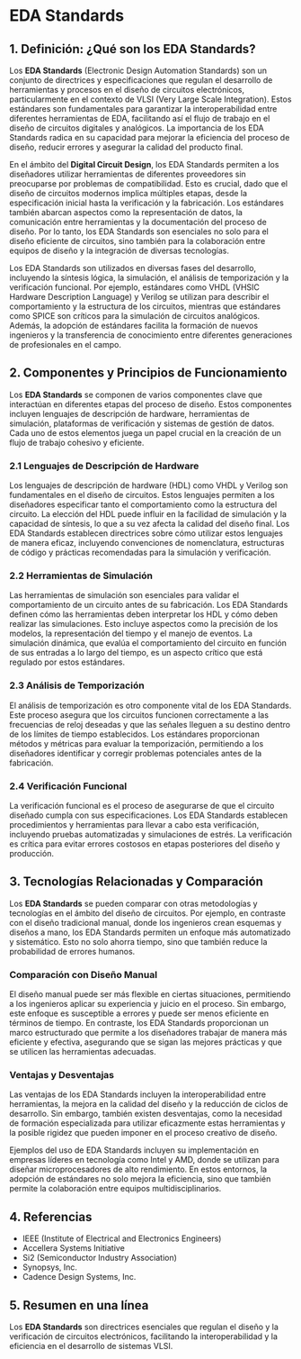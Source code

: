 # EDA Standards

## 1. Definición: ¿Qué son los **EDA Standards**?
Los **EDA Standards** (Electronic Design Automation Standards) son un conjunto de directrices y especificaciones que regulan el desarrollo de herramientas y procesos en el diseño de circuitos electrónicos, particularmente en el contexto de VLSI (Very Large Scale Integration). Estos estándares son fundamentales para garantizar la interoperabilidad entre diferentes herramientas de EDA, facilitando así el flujo de trabajo en el diseño de circuitos digitales y analógicos. La importancia de los EDA Standards radica en su capacidad para mejorar la eficiencia del proceso de diseño, reducir errores y asegurar la calidad del producto final.

En el ámbito del **Digital Circuit Design**, los EDA Standards permiten a los diseñadores utilizar herramientas de diferentes proveedores sin preocuparse por problemas de compatibilidad. Esto es crucial, dado que el diseño de circuitos modernos implica múltiples etapas, desde la especificación inicial hasta la verificación y la fabricación. Los estándares también abarcan aspectos como la representación de datos, la comunicación entre herramientas y la documentación del proceso de diseño. Por lo tanto, los EDA Standards son esenciales no solo para el diseño eficiente de circuitos, sino también para la colaboración entre equipos de diseño y la integración de diversas tecnologías.

Los EDA Standards son utilizados en diversas fases del desarrollo, incluyendo la síntesis lógica, la simulación, el análisis de temporización y la verificación funcional. Por ejemplo, estándares como VHDL (VHSIC Hardware Description Language) y Verilog se utilizan para describir el comportamiento y la estructura de los circuitos, mientras que estándares como SPICE son críticos para la simulación de circuitos analógicos. Además, la adopción de estándares facilita la formación de nuevos ingenieros y la transferencia de conocimiento entre diferentes generaciones de profesionales en el campo.

## 2. Componentes y Principios de Funcionamiento
Los **EDA Standards** se componen de varios componentes clave que interactúan en diferentes etapas del proceso de diseño. Estos componentes incluyen lenguajes de descripción de hardware, herramientas de simulación, plataformas de verificación y sistemas de gestión de datos. Cada uno de estos elementos juega un papel crucial en la creación de un flujo de trabajo cohesivo y eficiente.

### 2.1 Lenguajes de Descripción de Hardware
Los lenguajes de descripción de hardware (HDL) como VHDL y Verilog son fundamentales en el diseño de circuitos. Estos lenguajes permiten a los diseñadores especificar tanto el comportamiento como la estructura del circuito. La elección del HDL puede influir en la facilidad de simulación y la capacidad de síntesis, lo que a su vez afecta la calidad del diseño final. Los EDA Standards establecen directrices sobre cómo utilizar estos lenguajes de manera eficaz, incluyendo convenciones de nomenclatura, estructuras de código y prácticas recomendadas para la simulación y verificación.

### 2.2 Herramientas de Simulación
Las herramientas de simulación son esenciales para validar el comportamiento de un circuito antes de su fabricación. Los EDA Standards definen cómo las herramientas deben interpretar los HDL y cómo deben realizar las simulaciones. Esto incluye aspectos como la precisión de los modelos, la representación del tiempo y el manejo de eventos. La simulación dinámica, que evalúa el comportamiento del circuito en función de sus entradas a lo largo del tiempo, es un aspecto crítico que está regulado por estos estándares.

### 2.3 Análisis de Temporización
El análisis de temporización es otro componente vital de los EDA Standards. Este proceso asegura que los circuitos funcionen correctamente a las frecuencias de reloj deseadas y que las señales lleguen a su destino dentro de los límites de tiempo establecidos. Los estándares proporcionan métodos y métricas para evaluar la temporización, permitiendo a los diseñadores identificar y corregir problemas potenciales antes de la fabricación.

### 2.4 Verificación Funcional
La verificación funcional es el proceso de asegurarse de que el circuito diseñado cumpla con sus especificaciones. Los EDA Standards establecen procedimientos y herramientas para llevar a cabo esta verificación, incluyendo pruebas automatizadas y simulaciones de estrés. La verificación es crítica para evitar errores costosos en etapas posteriores del diseño y producción.

## 3. Tecnologías Relacionadas y Comparación
Los **EDA Standards** se pueden comparar con otras metodologías y tecnologías en el ámbito del diseño de circuitos. Por ejemplo, en contraste con el diseño tradicional manual, donde los ingenieros crean esquemas y diseños a mano, los EDA Standards permiten un enfoque más automatizado y sistemático. Esto no solo ahorra tiempo, sino que también reduce la probabilidad de errores humanos.

### Comparación con Diseño Manual
El diseño manual puede ser más flexible en ciertas situaciones, permitiendo a los ingenieros aplicar su experiencia y juicio en el proceso. Sin embargo, este enfoque es susceptible a errores y puede ser menos eficiente en términos de tiempo. En contraste, los EDA Standards proporcionan un marco estructurado que permite a los diseñadores trabajar de manera más eficiente y efectiva, asegurando que se sigan las mejores prácticas y que se utilicen las herramientas adecuadas.

### Ventajas y Desventajas
Las ventajas de los EDA Standards incluyen la interoperabilidad entre herramientas, la mejora en la calidad del diseño y la reducción de ciclos de desarrollo. Sin embargo, también existen desventajas, como la necesidad de formación especializada para utilizar eficazmente estas herramientas y la posible rigidez que pueden imponer en el proceso creativo de diseño. 

Ejemplos del uso de EDA Standards incluyen su implementación en empresas líderes en tecnología como Intel y AMD, donde se utilizan para diseñar microprocesadores de alto rendimiento. En estos entornos, la adopción de estándares no solo mejora la eficiencia, sino que también permite la colaboración entre equipos multidisciplinarios.

## 4. Referencias
- IEEE (Institute of Electrical and Electronics Engineers)
- Accellera Systems Initiative
- Si2 (Semiconductor Industry Association)
- Synopsys, Inc.
- Cadence Design Systems, Inc.

## 5. Resumen en una línea
Los **EDA Standards** son directrices esenciales que regulan el diseño y la verificación de circuitos electrónicos, facilitando la interoperabilidad y la eficiencia en el desarrollo de sistemas VLSI.